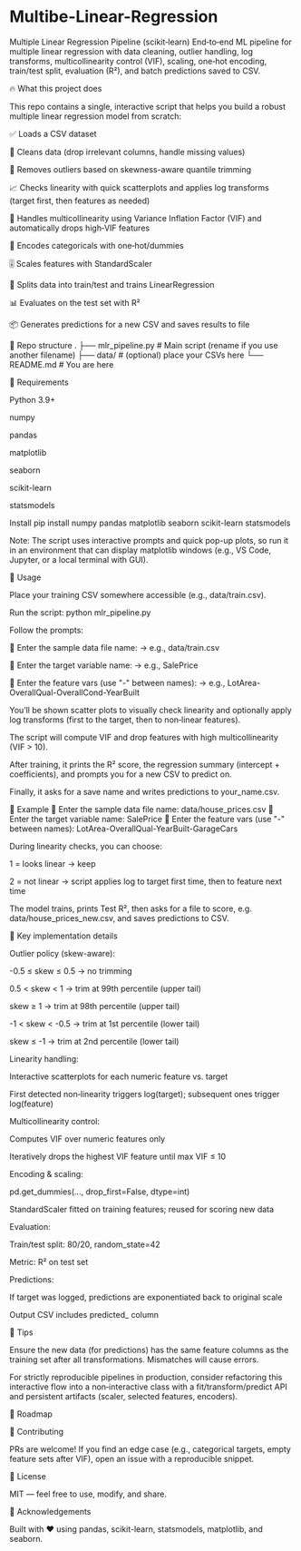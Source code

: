 # Multibe-Linear-Regression
Multiple Linear Regression Pipeline (scikit‑learn)
End‑to‑end ML pipeline for multiple linear regression with data cleaning, outlier handling, log transforms, multicollinearity control (VIF), scaling, one‑hot encoding, train/test split, evaluation (R²), and batch predictions saved to CSV.

   

🔥 What this project does

This repo contains a single, interactive script that helps you build a robust multiple linear regression model from scratch:

✅ Loads a CSV dataset

🧼 Cleans data (drop irrelevant columns, handle missing values)

🧹 Removes outliers based on skewness-aware quantile trimming

📈 Checks linearity with quick scatterplots and applies log transforms (target first, then features as needed)

🧩 Handles multicollinearity using Variance Inflation Factor (VIF) and automatically drops high‑VIF features

🧪 Encodes categoricals with one‑hot/dummies

🎚️ Scales features with StandardScaler

🔄 Splits data into train/test and trains LinearRegression

📊 Evaluates on the test set with R²

📦 Generates predictions for a new CSV and saves results to file

📁 Repo structure
.
├── mlr_pipeline.py           # Main script (rename if you use another filename)
├── data/                     # (optional) place your CSVs here
└── README.md                 # You are here

🧰 Requirements

Python 3.9+

numpy

pandas

matplotlib

seaborn

scikit-learn

statsmodels

Install
pip install numpy pandas matplotlib seaborn scikit-learn statsmodels

Note: The script uses interactive prompts and quick pop-up plots, so run it in an environment that can display matplotlib windows (e.g., VS Code, Jupyter, or a local terminal with GUI).

🚀 Usage

Place your training CSV somewhere accessible (e.g., data/train.csv).

Run the script:
python mlr_pipeline.py

Follow the prompts:

📁 Enter the sample data file name: → e.g., data/train.csv

🎯 Enter the target variable name: → e.g., SalePrice

🔢 Enter the feature vars (use "-" between names): → e.g., LotArea-OverallQual-OverallCond-YearBuilt

You’ll be shown scatter plots to visually check linearity and optionally apply log transforms (first to the target, then to non‑linear features).

The script will compute VIF and drop features with high multicollinearity (VIF > 10).

After training, it prints the R² score, the regression summary (intercept + coefficients), and prompts you for a new CSV to predict on.

Finally, it asks for a save name and writes predictions to your_name.csv.

🧪 Example
📁 Enter the sample data file name: data/house_prices.csv
🎯 Enter the target variable name: SalePrice
🔢 Enter the feature vars (use "-" between names): LotArea-OverallQual-YearBuilt-GarageCars

During linearity checks, you can choose:

1 = looks linear → keep

2 = not linear → script applies log to target first time, then to feature next time

The model trains, prints Test R², then asks for a file to score, e.g. data/house_prices_new.csv, and saves predictions to CSV.

📐 Key implementation details

Outlier policy (skew-aware):

-0.5 ≤ skew ≤ 0.5 → no trimming

0.5 < skew < 1 → trim at 99th percentile (upper tail)

skew ≥ 1 → trim at 98th percentile (upper tail)

-1 < skew < -0.5 → trim at 1st percentile (lower tail)

skew ≤ -1 → trim at 2nd percentile (lower tail)

Linearity handling:

Interactive scatterplots for each numeric feature vs. target

First detected non‑linearity triggers log(target); subsequent ones trigger log(feature)

Multicollinearity control:

Computes VIF over numeric features only

Iteratively drops the highest VIF feature until max VIF ≤ 10

Encoding & scaling:

pd.get_dummies(..., drop_first=False, dtype=int)

StandardScaler fitted on training features; reused for scoring new data

Evaluation:

Train/test split: 80/20, random_state=42

Metric: R² on test set

Predictions:

If target was logged, predictions are exponentiated back to original scale

Output CSV includes predicted_<target> column

📎 Tips

Ensure the new data (for predictions) has the same feature columns as the training set after all transformations. Mismatches will cause errors.

For strictly reproducible pipelines in production, consider refactoring this interactive flow into a non‑interactive class with a fit/transform/predict API and persistent artifacts (scaler, selected features, encoders).

🧭 Roadmap



🤝 Contributing

PRs are welcome! If you find an edge case (e.g., categorical targets, empty feature sets after VIF), open an issue with a reproducible snippet.

📜 License

MIT — feel free to use, modify, and share.

🙌 Acknowledgements

Built with ❤️ using pandas, scikit-learn, statsmodels, matplotlib, and seaborn.
